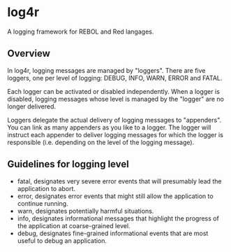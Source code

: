 # log4r
A logging framework for REBOL and Red langages.
## Overview
In log4r, logging messages are managed by "loggers". There are five loggers, one per level of logging: DEBUG, INFO, WARN, ERROR and FATAL.

Each logger can be activated or disabled independently. When a logger is disabled, logging messages whose level is managed by the "logger" are no longer delivered.

Loggers delegate the actual delivery of logging messages to "appenders". You can link as many appenders as you like to a logger. The logger will instruct each appender to deliver logging messages for which the logger is responsible (i.e. depending on the level of the logging message).
## Guidelines for logging level
- fatal, designates very severe error events that will presumably lead the application to abort.
- error, designates error events that might still allow the application to continue running.
- warn, designates potentially harmful situations.
- info, designates informational messages that highlight the progress of the application at coarse-grained level.
- debug, designates fine-grained informational events that are most useful to debug an application.
